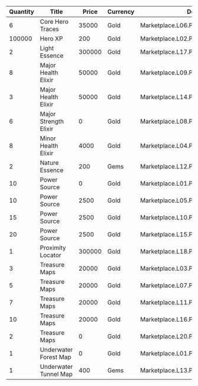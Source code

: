 | Quantity | Title | Price | Currency |  Dev Name |
| -------- | ----- | ----- | -------- |  -------- |
| 6 | Core Hero Traces | 35000 | Gold | Marketplace.L06.Page02.Token.10 |
| 100000 | Hero XP | 200 | Gold | Marketplace.L02.Page02.XP.02 |
| 2 | Light Essence | 300000 | Gold | Marketplace.L17.Page02.Shard.18 |
| 8 | Major Health Elixir | 50000 | Gold | Marketplace.L09.Page02.MajorElixir.06 |
| 3 | Major Health Elixir | 50000 | Gold | Marketplace.L14.Page02.ElixirAll.06 |
| 6 | Major Strength Elixir | 0 | Gold | Marketplace.L08.Page02.Free.29 |
| 8 | Minor Health Elixir | 4000 | Gold | Marketplace.L04.Page02.MinorElixir.06 |
| 2 | Nature Essence | 200 | Gems | Marketplace.L12.Page02.Reagent.19 |
| 10 | Power Source | 0 | Gold | Marketplace.L01.Page02.Free.14 |
| 10 | Power Source | 2500 | Gold | Marketplace.L05.Page02.PowerSource.02 |
| 15 | Power Source | 2500 | Gold | Marketplace.L10.Page02.PowerSource.05 |
| 20 | Power Source | 2500 | Gold | Marketplace.L15.Page02.PowerSource.08 |
| 1 | Proximity Locator | 300000 | Gold | Marketplace.L18.Page02.Hero.05 |
| 3 | Treasure Maps | 20000 | Gold | Marketplace.L03.Page02.MapFragments.02 |
| 5 | Treasure Maps | 20000 | Gold | Marketplace.L07.Page02.MapFragments.06 |
| 7 | Treasure Maps | 20000 | Gold | Marketplace.L11.Page02.TreasureMap.02 |
| 10 | Treasure Maps | 20000 | Gold | Marketplace.L16.Page02.TreasureMap.05 |
| 2 | Treasure Maps | 0 | Gold | Marketplace.L20.Page02.Free.93 |
| 1 | Underwater Forest Map | 0 | Gold | Marketplace.L01.Page2.VIP5.FreeBonus.46 |
| 1 | Underwater Tunnel Map | 400 | Gems | Marketplace.L13.Page02.MapsMisc.27 |
